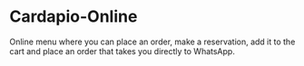 # Cardapio-Online
Online menu where you can place an order, make a reservation, add it to the cart and place an order that takes you directly to WhatsApp. 
